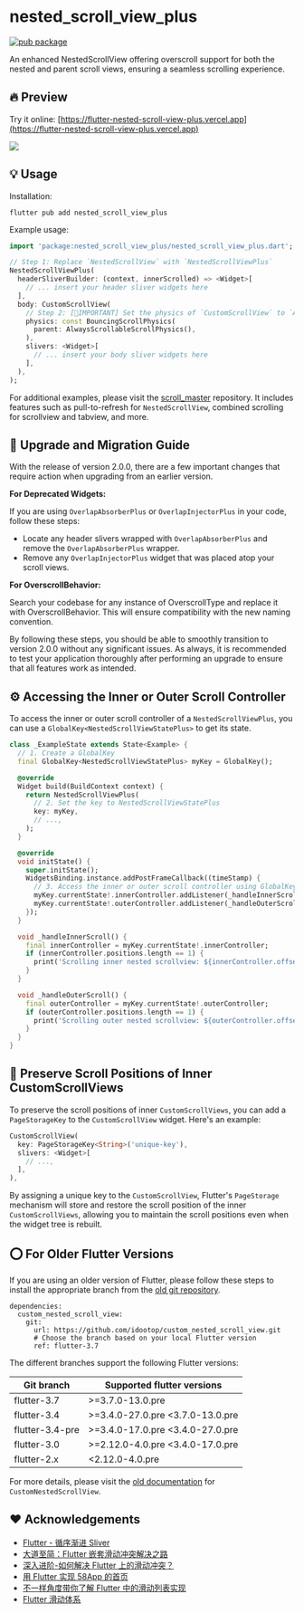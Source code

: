 # nested_scroll_view_plus

[![pub package](https://img.shields.io/pub/v/nested_scroll_view_plus.svg)](https://pub.dev/packages/nested_scroll_view_plus)

An enhanced NestedScrollView offering overscroll support for both the nested and parent scroll views, ensuring a seamless scrolling experience.

## 🔥 Preview

Try it online: [https://flutter-nested-scroll-view-plus.vercel.app](https://flutter-nested-scroll-view-plus.vercel.app)

![](demo.gif)

## 💡 Usage

Installation:

```shell
flutter pub add nested_scroll_view_plus
```

Example usage:

```dart
import 'package:nested_scroll_view_plus/nested_scroll_view_plus.dart';

// Step 1: Replace `NestedScrollView` with `NestedScrollViewPlus`
NestedScrollViewPlus(
  headerSliverBuilder: (context, innerScrolled) => <Widget>[
    // ... insert your header sliver widgets here
  ],
  body: CustomScrollView(
    // Step 2: [🚨IMPORTANT] Set the physics of `CustomScrollView` to `AlwaysScrollableScrollPhysics`
    physics: const BouncingScrollPhysics(
      parent: AlwaysScrollableScrollPhysics(),
    ),
    slivers: <Widget>[
      // ... insert your body sliver widgets here
    ],
  ),
);
```

For additional examples, please visit the [scroll_master](https://github.com/idootop/scroll_master) repository. It includes features such as pull-to-refresh for `NestedScrollView`, combined scrolling for scrollview and tabview, and more.

## 🚀 Upgrade and Migration Guide

With the release of version 2.0.0, there are a few important changes that require action when upgrading from an earlier version.

**For Deprecated Widgets:**

If you are using `OverlapAbsorberPlus` or `OverlapInjectorPlus` in your code, follow these steps:

- Locate any header slivers wrapped with `OverlapAbsorberPlus` and remove the `OverlapAbsorberPlus` wrapper.
- Remove any `OverlapInjectorPlus` widget that was placed atop your scroll views.

**For OverscrollBehavior:**

Search your codebase for any instance of OverscrollType and replace it with OverscrollBehavior. This will ensure compatibility with the new naming convention.

By following these steps, you should be able to smoothly transition to version 2.0.0 without any significant issues. As always, it is recommended to test your application thoroughly after performing an upgrade to ensure that all features work as intended.

## ⚙️ Accessing the Inner or Outer Scroll Controller

To access the inner or outer scroll controller of a `NestedScrollViewPlus`, you can use a `GlobalKey<NestedScrollViewStatePlus>` to get its state.

```dart
class _ExampleState extends State<Example> {
  // 1. Create a GlobalKey
  final GlobalKey<NestedScrollViewStatePlus> myKey = GlobalKey();

  @override
  Widget build(BuildContext context) {
    return NestedScrollViewPlus(
      // 2. Set the key to NestedScrollViewStatePlus
      key: myKey,
      // ...,
    );
  }

  @override
  void initState() {
    super.initState();
    WidgetsBinding.instance.addPostFrameCallback((timeStamp) {
      // 3. Access the inner or outer scroll controller using GlobalKey<NestedScrollViewStatePlus>
      myKey.currentState!.innerController.addListener(_handleInnerScroll);
      myKey.currentState!.outerController.addListener(_handleOuterScroll);
    });
  }

  void _handleInnerScroll() {
    final innerController = myKey.currentState!.innerController;
    if (innerController.positions.length == 1) {
      print('Scrolling inner nested scrollview: ${innerController.offset}');
    }
  }

  void _handleOuterScroll() {
    final outerController = myKey.currentState!.outerController;
    if (outerController.positions.length == 1) {
      print('Scrolling outer nested scrollview: ${outerController.offset}');
    }
  }
}
```

## 🚩 Preserve Scroll Positions of Inner CustomScrollViews

To preserve the scroll positions of inner `CustomScrollViews`, you can add a `PageStorageKey` to the `CustomScrollView` widget. Here's an example:

```dart
CustomScrollView(
  key: PageStorageKey<String>('unique-key'),
  slivers: <Widget>[
    // ...,
  ],
),
```

By assigning a unique key to the `CustomScrollView`, Flutter's `PageStorage` mechanism will store and restore the scroll position of the inner `CustomScrollViews`, allowing you to maintain the scroll positions even when the widget tree is rebuilt.

## ⭕️ For Older Flutter Versions

If you are using an older version of Flutter, please follow these steps to install the appropriate branch from the [old git repository](https://github.com/idootop/custom_nested_scroll_view).

```shell
dependencies:
  custom_nested_scroll_view:
    git:
      url: https://github.com/idootop/custom_nested_scroll_view.git
      # Choose the branch based on your local Flutter version
      ref: flutter-3.7
```

The different branches support the following Flutter versions:

| Git branch      | Supported flutter versions       |
| --------------- | -------------------------------- |
| flutter-3.7     | >=3.7.0-13.0.pre                 |
| flutter-3.4     | >=3.4.0-27.0.pre <3.7.0-13.0.pre |
| flutter-3.4-pre | >=3.4.0-17.0.pre <3.4.0-27.0.pre |
| flutter-3.0     | >=2.12.0-4.0.pre <3.4.0-17.0.pre |
| flutter-2.x     | <2.12.0-4.0.pre                  |

For more details, please visit the [old documentation](https://github.com/idootop/custom_nested_scroll_view) for `CustomNestedScrollView`.

## ❤️ Acknowledgements

- [Flutter - 循序渐进 Sliver](https://juejin.cn/post/6844904155195129864)
- [大道至简：Flutter 嵌套滑动冲突解决之路](https://vimerzhao.top/articles/flutter-nested-scroll-conflict/)
- [深入进阶-如何解决 Flutter 上的滑动冲突？ ](https://juejin.cn/post/6900751363173515278)
- [用 Flutter 实现 58App 的首页](https://blog.csdn.net/weixin_39891694/article/details/111217123)
- [不一样角度带你了解 Flutter 中的滑动列表实现](https://blog.csdn.net/ZuoYueLiang/article/details/116245138)
- [Flutter 滑动体系 ](https://juejin.cn/post/6983338779415150628)
